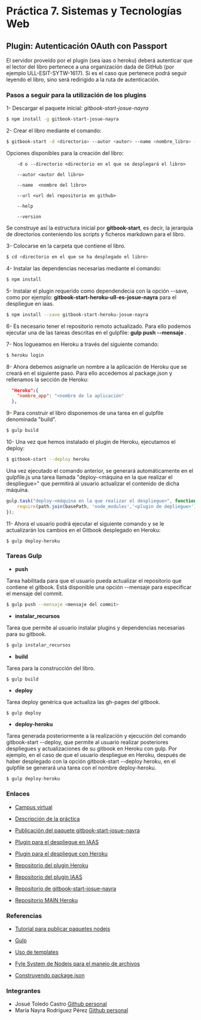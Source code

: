# Práctica 7. Sistemas y Tecnologías Web

## Plugin: Autenticación OAuth con Passport

El servidor proveído por el plugin (sea iaas o heroku) deberá autenticar que el lector del libro pertenece a una organización dada de GitHub (por ejemplo ULL-ESIT-SYTW-1617). 
Si es el caso que pertenece podrá seguir leyendo el libro, sino será redirigido a la ruta de autenticación.




### Pasos a seguir para la utilización de los plugins

1- Descargar el paquete inicial: *gitbook-start-josue-nayra*
    
```bash
$ npm install -g gitbook-start-josue-nayra 
```

2- Crear el libro mediante el comando:
    
```bash
$ gitbook-start -d <directorio> --autor <autor> --name <nombre_libro> --url <url_repo>
```
    
Opciones disponibles para la creación del libro:
        
        -d o --directorio <directorio en el que se desplegará el libro>
        
        --autor <autor del libro>
        
        --name  <nombre del libro>
        
        --url <url del repositorio en github>
    
        --help 
        
        --version

Se construye así la estructura inicial por **gitbook-start**, es decir, la jerarquía de directorios conteniendo los scripts y ficheros markdown para el libro.

3- Colocarse en la carpeta que contiene el libro.

```bash
$ cd <directorio en el que se ha desplegado el libro>
```

4- Instalar las dependencias necesarias mediante el comando:
    
```bash
$ npm install 
```

5- Instalar el plugin requerido como dependendecia con la opción --save, como por ejemplo: **gitbook-start-heroku-ull-es-josue-nayra** para el despliegue en iaas.
    
```bash
$ npm install --save gitbook-start-heroku-josue-nayra
```

6- Es necesario tener el repositorio remoto actualizado. Para ello podemos ejecutar una de las tareas descritas en el gulpfile: **gulp push --mensaje <mensaje commit>**.

7- Nos logueamos en Heroku a través del siguiente comando:

```bash
$ heroku login
```


8- Ahora debemos asignarle un nombre a la aplicación de Heroku que se creará en el siguiente paso. Para ello accedemos al package.json y rellenamos la sección de Heroku:

```json
  "Heroku":{
    "nombre_app": "<nombre de la aplicación"
  },
```


9- Para construir el libro disponemos de una tarea en el gulpfile denominada "build".

```bash
$ gulp build
```

10- Una vez que hemos instalado el plugin de Heroku,  ejecutamos el deploy:
   
```bash
$ gitbook-start --deploy heroku  
```

Una vez ejecutado el comando anterior, se generará automáticamente en el gulpfile.js una tarea llamada 
"deploy-<máquina en la que realizar el despliegue>" que permitirá al usuario actualizar el contenido de dicha máquina.

```javascript
gulp.task("deploy-<máquina en la que realizar el despliegue>", function(){
    require(path.join(basePath, 'node_modules','<plugin de depliegue>')).deploy(...);
});
```


11- Ahora el usuario podrá ejecutar el siguiente comando y se le actualizarán los cambios en el Gitbook desplegado en Heroku:

``` 
$ gulp deploy-heroku 
```


### Tareas Gulp


* **push**

Tarea habilitada para que el usuario pueda actualizar el repositorio que contiene el gitbook. Está disponible una opción --mensaje para especificar el mensaje del commit.

```bash
$ gulp push --mensaje <mensaje del commit>
```

* **instalar_recursos**

Tarea que permite al usuario instalar plugins y dependencias necesarias para su gitbook.

```bash
$ gulp instalar_recursos
```

* **build**

Tarea para la construcción del libro.

```bash
$ gulp build
```


* **deploy**

Tarea deploy genérica que actualiza las gh-pages del gitbook.
```
$ gulp deploy
```

* **deploy-heroku**

Tarea generada posteriormente a la realización y ejecución del comando gitbook-start --deploy, que permite al usuario realizar posteriores despliegues y actualizaciones de su gitbook en Heroku con gulp.
Por ejemplo, en el caso de que el usuario despliegue en Heroku, después de haber desplegado con la opción gitbook-start --deploy heroku, en el gulpfile se generará una tarea
con el nombre deploy-heroku.

```
$ gulp deploy-heroku
```


### Enlaces

- [Campus virtual](https://campusvirtual.ull.es/1617/course/view.php?id=1175)

- [Descripción de la práctica](https://casianorodriguezleon.gitbooks.io/ull-esit-1617/content/practicas/practicaplugin2.html)

- [Publicación del paquete gitbook-start-josue-nayra](https://www.npmjs.com/package/gitbook-start-josue-nayra)

- [Plugin para el despliegue en IAAS](https://www.npmjs.com/package/gitbook-start-iaas-ull-es-josue-nayra)

- [Plugin para el despliegue con Heroku](https://www.npmjs.com/package/gitbook-start-heroku-josue-nayra)

- [Repositorio del plugin Heroku](https://github.com/ULL-ESIT-SYTW-1617/gitbook-start-heroku-josue-nayra/) 

- [Repositorio del plugin IAAS](https://github.com/ULL-ESIT-SYTW-1617/gitbook-start-iaas-ull-es-josue-nayra) 

- [Repositorio de gitbook-start-josue-nayra](https://github.com/ULL-ESIT-SYTW-1617/nueva-funcionalidad-para-el-paquete-npm-plugins-josue-nayra)

- [Repositorio MAIN Heroku](https://github.com/ULL-ESIT-SYTW-1617/practica-plugins-heroku-josue-nayra)



### Referencias

- [Tutorial para publicar paquetes nodejs](https://casianorodriguezleon.gitbooks.io/ull-esit-1617/content/apuntes/nodejspackages.html)

- [Gulp](https://casianorodriguezleon.gitbooks.io/ull-esit-1617/content/apuntes/gulp/)

- [Uso de templates](https://www.npmjs.com/package/ejs)

- [Fyle System de Nodejs para el manejo de archivos](https://casianorodriguezleon.gitbooks.io/ull-esit-1617/content/apuntes/fs.html)

- [Construyendo package.json](https://docs.npmjs.com/files/package.json)



### Integrantes

- Josué Toledo Castro
    [Github personal](www.github.com/JosueTC94)
- María Nayra Rodríguez Pérez
    [Github personal](www.github.com/alu0100406122)